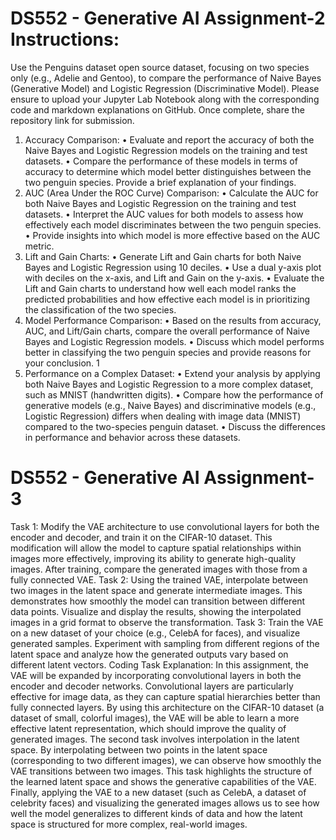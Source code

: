 DS552 - Generative AI
Assignment-2 Instructions:
==========================
Use the Penguins dataset open source dataset, focusing on two species only (e.g., Adelie and Gentoo), to
compare the performance of Naive Bayes (Generative Model) and Logistic Regression (Discriminative Model).
Please ensure to upload your Jupyter Lab Notebook along with the corresponding code and markdown
explanations on GitHub. Once complete, share the repository link for submission.
1. Accuracy Comparison:
• Evaluate and report the accuracy of both the Naive Bayes and Logistic Regression models on the
training and test datasets.
• Compare the performance of these models in terms of accuracy to determine which model better
distinguishes between the two penguin species. Provide a brief explanation of your findings.
2. AUC (Area Under the ROC Curve) Comparison:
• Calculate the AUC for both Naive Bayes and Logistic Regression on the training and test datasets.
• Interpret the AUC values for both models to assess how effectively each model discriminates between
the two penguin species.
• Provide insights into which model is more effective based on the AUC metric.
3. Lift and Gain Charts:
• Generate Lift and Gain charts for both Naive Bayes and Logistic Regression using 10 deciles.
• Use a dual y-axis plot with deciles on the x-axis, and Lift and Gain on the y-axis.
• Evaluate the Lift and Gain charts to understand how well each model ranks the predicted probabilities
and how effective each model is in prioritizing the classification of the two species.
4. Model Performance Comparison:
• Based on the results from accuracy, AUC, and Lift/Gain charts, compare the overall performance of
Naive Bayes and Logistic Regression models.
• Discuss which model performs better in classifying the two penguin species and provide reasons for
your conclusion.
1
5. Performance on a Complex Dataset:
• Extend your analysis by applying both Naive Bayes and Logistic Regression to a more complex dataset,
such as MNIST (handwritten digits).
• Compare how the performance of generative models (e.g., Naive Bayes) and discriminative models
(e.g., Logistic Regression) differs when dealing with image data (MNIST) compared to the two-species
penguin dataset.
• Discuss the differences in performance and behavior across these datasets.

DS552 - Generative AI
Assignment-3
==========================

Task 1: Modify the VAE architecture to use convolutional layers for both the encoder and decoder, and
train it on the CIFAR-10 dataset. This modification will allow the model to capture spatial relationships
within images more effectively, improving its ability to generate high-quality images. After training, compare
the generated images with those from a fully connected VAE.
Task 2: Using the trained VAE, interpolate between two images in the latent space and generate intermediate
images. This demonstrates how smoothly the model can transition between different data points. Visualize
and display the results, showing the interpolated images in a grid format to observe the transformation.
Task 3: Train the VAE on a new dataset of your choice (e.g., CelebA for faces), and visualize generated
samples. Experiment with sampling from different regions of the latent space and analyze how the generated
outputs vary based on different latent vectors.
Coding Task Explanation: In this assignment, the VAE will be expanded by incorporating convolutional
layers in both the encoder and decoder networks. Convolutional layers are particularly effective for image
data, as they can capture spatial hierarchies better than fully connected layers. By using this architecture
on the CIFAR-10 dataset (a dataset of small, colorful images), the VAE will be able to learn a more effective
latent representation, which should improve the quality of generated images.
The second task involves interpolation in the latent space. By interpolating between two points in the latent
space (corresponding to two different images), we can observe how smoothly the VAE transitions between two
images. This task highlights the structure of the learned latent space and shows the generative capabilities
of the VAE.
Finally, applying the VAE to a new dataset (such as CelebA, a dataset of celebrity faces) and visualizing
the generated images allows us to see how well the model generalizes to different kinds of data and how the
latent space is structured for more complex, real-world images.

